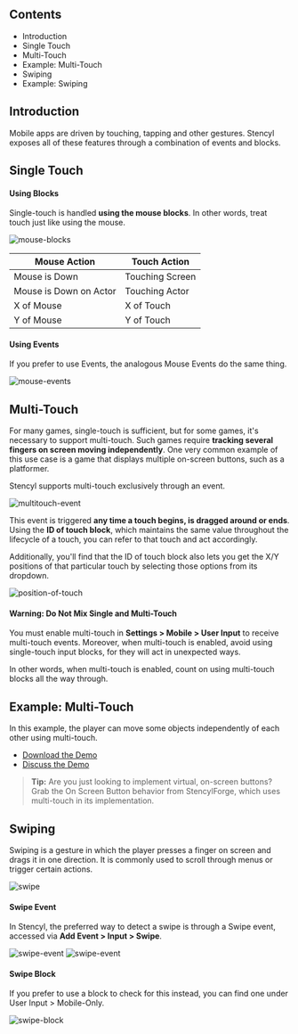 ## Contents

* Introduction
* Single Touch
* Multi-Touch
* Example: Multi-Touch
* Swiping
* Example: Swiping
 

## Introduction

Mobile apps are driven by touching, tapping and other gestures. Stencyl exposes all of these features through a combination of events and blocks.

 
## Single Touch

#### Using Blocks

Single-touch is handled **using the mouse blocks**. In other words, treat touch just like using the mouse.

![mouse-blocks](https://static.stencyl.com/help/images/mobile-input-1.png)

Mouse Action | Touch Action
--- | ---
Mouse is Down | Touching Screen
Mouse is Down on Actor | Touching Actor
X of Mouse | X of Touch
Y of Mouse | Y of Touch

#### Using Events

If you prefer to use Events, the analogous Mouse Events do the same thing.

![mouse-events](https://static.stencyl.com/help/images/mobile-input-2.png)


## Multi-Touch

For many games, single-touch is sufficient, but for some games, it's necessary to support multi-touch. Such games require **tracking several fingers on screen moving independently**. One very common example of this use case is a game that displays multiple on-screen buttons, such as a platformer.

Stencyl supports multi-touch exclusively through an event.

![multitouch-event](https://static.stencyl.com/help/images/mobile-input-3.png)

This event is triggered **any time a touch begins, is dragged around or ends**. Using the **ID of touch block**, which maintains the same value throughout the lifecycle of a touch, you can refer to that touch and act accordingly. 

Additionally, you'll find that the ID of touch block also lets you get the X/Y positions of that particular touch by selecting those options from its dropdown.

![position-of-touch](https://raw.githubusercontent.com/Stencyl/stencylpedia/master/chapter-9/images/touch-1.png)

 
#### Warning: Do Not Mix Single and Multi-Touch
You must enable multi-touch in **Settings > Mobile > User Input** to receive multi-touch events. Moreover, when multi-touch is enabled, avoid using single-touch input blocks, for they will act in unexpected ways.

In other words, when multi-touch is enabled, count on using multi-touch blocks all the way through.
 

## Example: Multi-Touch

In this example, the player can move some objects independently of each other using multi-touch.

* [Download the Demo](https://community.stencyl.com/index.php?action=dlattach;topic=16105.0;attach=14613) 
* [Discuss the Demo](https://community.stencyl.com/index.php/topic,16105.0.html)

> **Tip:** Are you just looking to implement virtual, on-screen buttons? Grab the On Screen Button behavior from StencylForge, which uses multi-touch in its implementation.


## Swiping

Swiping is a gesture in which the player presses a finger on screen and drags it in one direction. It is commonly used to scroll through menus or trigger certain actions.

![swipe](https://static.stencyl.com/help/images/mobile-input-4.png)

#### Swipe Event
In Stencyl, the preferred way to detect a swipe is through a Swipe event, accessed via **Add Event > Input > Swipe**.

![swipe-event](https://static.stencyl.com/help/images/mobile-input-5.png)
![swipe-event](https://static.stencyl.com/help/images/mobile-input-6.png)

#### Swipe Block
If you prefer to use a block to check for this instead, you can find one under User Input > Mobile-Only.

![swipe-block](https://static.stencyl.com/help/images/mobile-input-7.png)

